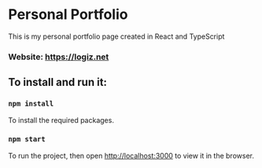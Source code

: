 # Personal Portfolio
This is my personal portfolio page created in React and TypeScript
### Website: https://logiz.net

## To install and run it:

### `npm install`
To install the required packages.

### `npm start`
To run the project, then open [http://localhost:3000](http://localhost:3000) to view it in the browser.
